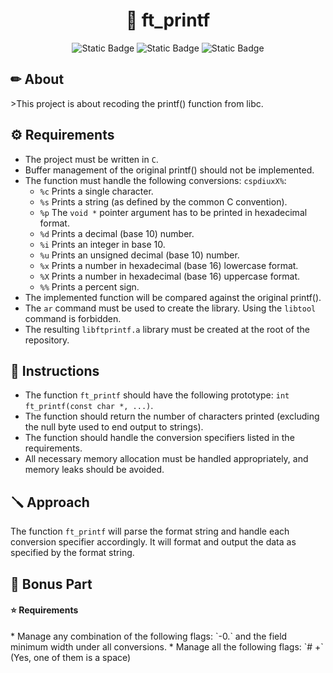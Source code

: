 <h1 align="center"> 📝 ft_printf </h1>

<p align="center">
<img alt="Static Badge" src="https://img.shields.io/badge/42-S%C3%A3o_Paulo-orange"> <img alt="Static Badge" src="https://img.shields.io/badge/language-c-green">  <img alt="Static Badge" src="https://img.shields.io/badge/submitted_in-dez%2F23-orange">
</p>

<h2> ✏ About </h2>
>This project is about recoding the printf() function from libc.

<h2> ⚙ Requirements </h2>

- The project must be written in `C`.
- Buffer management of the original printf() should not be implemented.
- The function must handle the following conversions: `cspdiuxX%`:
  - `%c` Prints a single character.
  - `%s` Prints a string (as defined by the common C convention).
  - `%p` The `void *` pointer argument has to be printed in hexadecimal format.
  - `%d` Prints a decimal (base 10) number.
  - `%i` Prints an integer in base 10.
  - `%u` Prints an unsigned decimal (base 10) number.
  - `%x` Prints a number in hexadecimal (base 16) lowercase format.
  - `%X` Prints a number in hexadecimal (base 16) uppercase format.
  - `%%` Prints a percent sign.
- The implemented function will be compared against the original printf().
- The `ar` command must be used to create the library. Using the `libtool` command is forbidden.
- The resulting `libftprintf.a` library must be created at the root of the repository.

<h2>  📝 Instructions </h2>

- The function `ft_printf` should have the following prototype: `int ft_printf(const char *, ...)`.
- The function should return the number of characters printed (excluding the null byte used to end output to strings).
- The function should handle the conversion specifiers listed in the requirements.
- All necessary memory allocation must be handled appropriately, and memory leaks should be avoided.

<h2> 🪛 Approach </h2>

The function `ft_printf` will parse the format string and handle each conversion specifier accordingly. It will format and output the data as specified by the format string.

<h2> 🌟 Bonus Part </h2>

<h4> ⭐ Requirements </h4>
* Manage any combination of the following flags: `-0.` and the field minimum width under all conversions.
* Manage all the following flags: `# +` (Yes, one of them is a space)


</markdown>
